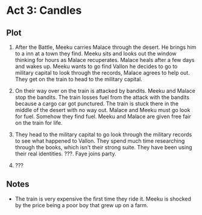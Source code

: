 # Act 3: Candles

## Plot

1. After the Battle, Meeku carries Malace through the desert. He brings him to a
   inn at a town they find. Meeku sits and looks out the window thinking for
   hours as Malace recuperates. Malace heals after a few days and wakes up.
   Meeku wants to go find Vallon he decides to go to military capital to look
   through the records, Malace agrees to help out. They get on the train to head
   to the military capital.

2. On their way over on the train is attacked by bandits. Meeku and Malace stop
   the bandits. The train losses fuel from the attack with the bandits because a
   cargo car got punctured. The train is stuck there in the middle of the desert
   with no way out. Malace and Meeku must go look for fuel. Somehow they find
   fuel. Meeku and Malace are given free fair on the train for life.

3. They head to the military capital to go look through the military records to
   see what happened to Vallon. They spend much time researching through the
   books, which isn't their strong suite. They have been using their real
   identities. ???. Faye joins party.

4. ???

## Notes

- The train is very expensive the first time they ride it. Meeku is shocked by
  the price being a poor boy that grew up on a farm.
